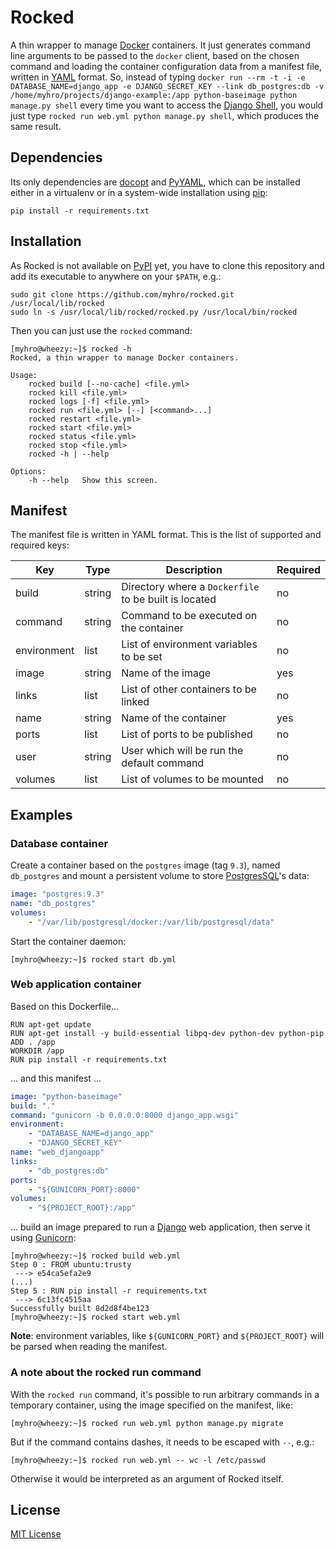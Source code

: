 Rocked
======

A thin wrapper to manage [Docker][docker] containers. It just generates command line arguments to be passed to the `docker` client, based on the chosen command and loading the container configuration data from a manifest file, written in [YAML][yaml] format. So, instead of typing `docker run --rm -t -i -e DATABASE_NAME=django_app -e DJANGO_SECRET_KEY --link db_postgres:db -v /home/myhro/projects/django-example:/app python-baseimage python manage.py shell` every time you want to access the [Django Shell][django-shell], you would just type `rocked run web.yml python manage.py shell`, which produces the same result.

## Dependencies

Its only dependencies are [docopt][docopt] and [PyYAML][pyyaml], which can be installed either in a virtualenv or in a system-wide installation using [pip][pip]:

`pip install -r requirements.txt`

## Installation

As Rocked is not available on [PyPI][pypi] yet, you have to clone this repository and add its executable to anywhere on your `$PATH`, e.g.:

    sudo git clone https://github.com/myhro/rocked.git /usr/local/lib/rocked
    sudo ln -s /usr/local/lib/rocked/rocked.py /usr/local/bin/rocked

Then you can just use the `rocked` command:

    [myhro@wheezy:~]$ rocked -h
    Rocked, a thin wrapper to manage Docker containers.

    Usage:
        rocked build [--no-cache] <file.yml>
        rocked kill <file.yml>
        rocked logs [-f] <file.yml>
        rocked run <file.yml> [--] [<command>...]
        rocked restart <file.yml>
        rocked start <file.yml>
        rocked status <file.yml>
        rocked stop <file.yml>
        rocked -h | --help

    Options:
        -h --help   Show this screen.

## Manifest

The manifest file is written in YAML format. This is the list of supported and required keys:

| Key         | Type   | Description                                           | Required |
| ----------- | ------ | ----------------------------------------------------- | -------- |
| build       | string | Directory where a `Dockerfile` to be built is located | no       |
| command     | string | Command to be executed on the container               | no       |
| environment | list   | List of environment variables to be set               | no       |
| image       | string | Name of the image                                     | yes      |
| links       | list   | List of other containers to be linked                 | no       |
| name        | string | Name of the container                                 | yes      |
| ports       | list   | List of ports to be published                         | no       |
| user        | string | User which will be run the default command            | no       |
| volumes     | list   | List of volumes to be mounted                         | no       |

## Examples

### Database container

Create a container based on the `postgres` image (tag `9.3`), named `db_postgres` and mount a persistent volume to store [PostgresSQL][postgresql]'s data:

```yaml
image: "postgres:9.3"
name: "db_postgres"
volumes:
    - "/var/lib/postgresql/docker:/var/lib/postgresql/data"
```

Start the container daemon:

`[myhro@wheezy:~]$ rocked start db.yml`

### Web application container

Based on this Dockerfile...

```
RUN apt-get update
RUN apt-get install -y build-essential libpq-dev python-dev python-pip
ADD . /app
WORKDIR /app
RUN pip install -r requirements.txt
```

... and this manifest ...

```yaml
image: "python-baseimage"
build: "."
command: "gunicorn -b 0.0.0.0:8000 django_app.wsgi"
environment:
    - "DATABASE_NAME=django_app"
    - "DJANGO_SECRET_KEY"
name: "web_djangoapp"
links:
    - "db_postgres:db"
ports:
    - "${GUNICORN_PORT}:8000"
volumes:
    - "${PROJECT_ROOT}:/app"
```

... build an image prepared to run a [Django][django] web application, then serve it using [Gunicorn][gunicorn]:

    [myhro@wheezy:~]$ rocked build web.yml
    Step 0 : FROM ubuntu:trusty
     ---> e54ca5efa2e9
    (...)
    Step 5 : RUN pip install -r requirements.txt
     ---> 6c13fc4515aa
    Successfully built 8d2d8f4be123
    [myhro@wheezy:~]$ rocked start web.yml

**Note**: environment variables, like `${GUNICORN_PORT}` and `${PROJECT_ROOT}` will be parsed when reading the manifest.

### A note about the rocked run command

With the `rocked run` command, it's possible to run arbitrary commands in a temporary container, using the image specified on the manifest, like:

`[myhro@wheezy:~]$ rocked run web.yml python manage.py migrate`

But if the command contains dashes, it needs to be escaped with `--`, e.g.:

`[myhro@wheezy:~]$ rocked run web.yml -- wc -l /etc/passwd`

Otherwise it would be interpreted as an argument of Rocked itself.

## License

[MIT License][license]


[django-shell]: https://docs.djangoproject.com/en/dev/ref/django-admin/#shell
[django]: https://www.djangoproject.com/
[docker]: http://www.docker.com/
[docopt]: https://pypi.python.org/pypi/docopt
[gunicorn]: http://gunicorn.org/
[license]: https://github.com/myhro/rocked/blob/master/LICENSE
[pip]: http://pip.readthedocs.org/en/latest/
[postgresql]: http://www.postgresql.org/
[pypi]: https://pypi.python.org/
[pyyaml]: https://pypi.python.org/pypi/PyYAML
[yaml]: https://en.wikipedia.org/wiki/YAML
